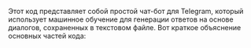 Этот код представляет собой простой чат-бот для Telegram, который использует машинное обучение для генерации ответов на основе диалогов, сохраненных в текстовом файле. Вот краткое объяснение основных частей кода:
